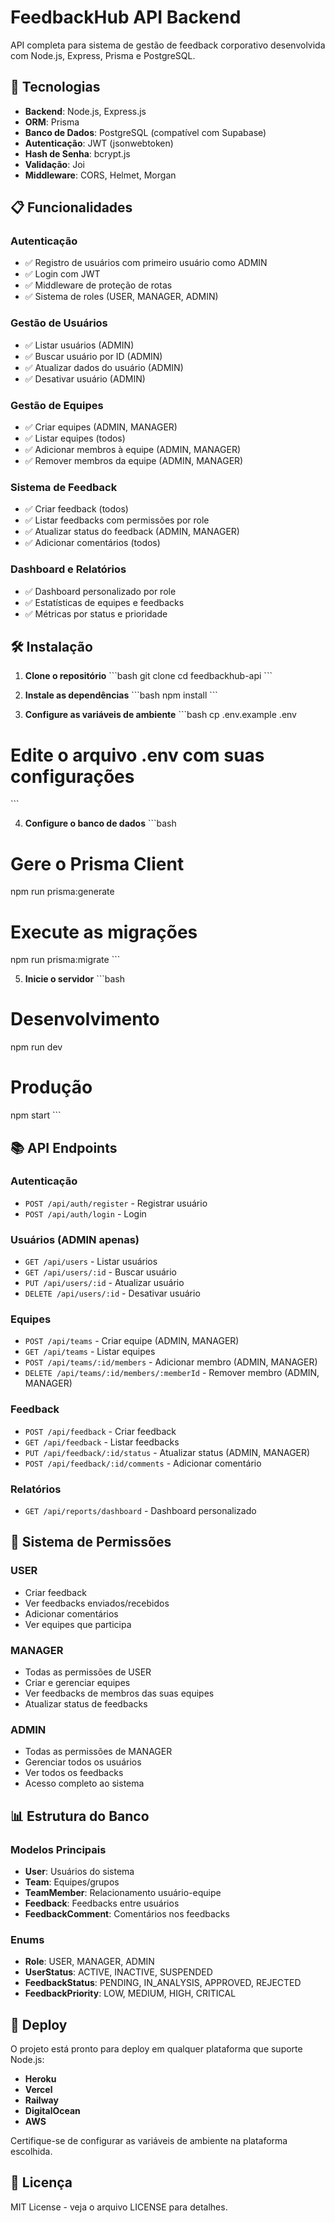 # FeedbackHub API Backend

API completa para sistema de gestão de feedback corporativo desenvolvida com Node.js, Express, Prisma e PostgreSQL.

## 🚀 Tecnologias

- **Backend**: Node.js, Express.js
- **ORM**: Prisma
- **Banco de Dados**: PostgreSQL (compatível com Supabase)
- **Autenticação**: JWT (jsonwebtoken)
- **Hash de Senha**: bcrypt.js
- **Validação**: Joi
- **Middleware**: CORS, Helmet, Morgan

## 📋 Funcionalidades

### Autenticação
- ✅ Registro de usuários com primeiro usuário como ADMIN
- ✅ Login com JWT
- ✅ Middleware de proteção de rotas
- ✅ Sistema de roles (USER, MANAGER, ADMIN)

### Gestão de Usuários
- ✅ Listar usuários (ADMIN)
- ✅ Buscar usuário por ID (ADMIN)
- ✅ Atualizar dados do usuário (ADMIN)
- ✅ Desativar usuário (ADMIN)

### Gestão de Equipes
- ✅ Criar equipes (ADMIN, MANAGER)
- ✅ Listar equipes (todos)
- ✅ Adicionar membros à equipe (ADMIN, MANAGER)
- ✅ Remover membros da equipe (ADMIN, MANAGER)

### Sistema de Feedback
- ✅ Criar feedback (todos)
- ✅ Listar feedbacks com permissões por role
- ✅ Atualizar status do feedback (ADMIN, MANAGER)
- ✅ Adicionar comentários (todos)

### Dashboard e Relatórios
- ✅ Dashboard personalizado por role
- ✅ Estatísticas de equipes e feedbacks
- ✅ Métricas por status e prioridade

## 🛠️ Instalação

1. **Clone o repositório**
\`\`\`bash
git clone <repository-url>
cd feedbackhub-api
\`\`\`

2. **Instale as dependências**
\`\`\`bash
npm install
\`\`\`

3. **Configure as variáveis de ambiente**
\`\`\`bash
cp .env.example .env
# Edite o arquivo .env com suas configurações
\`\`\`

4. **Configure o banco de dados**
\`\`\`bash
# Gere o Prisma Client
npm run prisma:generate

# Execute as migrações
npm run prisma:migrate
\`\`\`

5. **Inicie o servidor**
\`\`\`bash
# Desenvolvimento
npm run dev

# Produção
npm start
\`\`\`

## 📚 API Endpoints

### Autenticação
- `POST /api/auth/register` - Registrar usuário
- `POST /api/auth/login` - Login

### Usuários (ADMIN apenas)
- `GET /api/users` - Listar usuários
- `GET /api/users/:id` - Buscar usuário
- `PUT /api/users/:id` - Atualizar usuário
- `DELETE /api/users/:id` - Desativar usuário

### Equipes
- `POST /api/teams` - Criar equipe (ADMIN, MANAGER)
- `GET /api/teams` - Listar equipes
- `POST /api/teams/:id/members` - Adicionar membro (ADMIN, MANAGER)
- `DELETE /api/teams/:id/members/:memberId` - Remover membro (ADMIN, MANAGER)

### Feedback
- `POST /api/feedback` - Criar feedback
- `GET /api/feedback` - Listar feedbacks
- `PUT /api/feedback/:id/status` - Atualizar status (ADMIN, MANAGER)
- `POST /api/feedback/:id/comments` - Adicionar comentário

### Relatórios
- `GET /api/reports/dashboard` - Dashboard personalizado

## 🔐 Sistema de Permissões

### USER
- Criar feedback
- Ver feedbacks enviados/recebidos
- Adicionar comentários
- Ver equipes que participa

### MANAGER
- Todas as permissões de USER
- Criar e gerenciar equipes
- Ver feedbacks de membros das suas equipes
- Atualizar status de feedbacks

### ADMIN
- Todas as permissões de MANAGER
- Gerenciar todos os usuários
- Ver todos os feedbacks
- Acesso completo ao sistema

## 📊 Estrutura do Banco

### Modelos Principais
- **User**: Usuários do sistema
- **Team**: Equipes/grupos
- **TeamMember**: Relacionamento usuário-equipe
- **Feedback**: Feedbacks entre usuários
- **FeedbackComment**: Comentários nos feedbacks

### Enums
- **Role**: USER, MANAGER, ADMIN
- **UserStatus**: ACTIVE, INACTIVE, SUSPENDED
- **FeedbackStatus**: PENDING, IN_ANALYSIS, APPROVED, REJECTED
- **FeedbackPriority**: LOW, MEDIUM, HIGH, CRITICAL

## 🚀 Deploy

O projeto está pronto para deploy em qualquer plataforma que suporte Node.js:

- **Heroku**
- **Vercel**
- **Railway**
- **DigitalOcean**
- **AWS**

Certifique-se de configurar as variáveis de ambiente na plataforma escolhida.

## 📝 Licença

MIT License - veja o arquivo LICENSE para detalhes.
